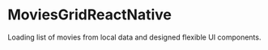 # MoviesGridReactNative
Loading list of movies from local data and designed flexible UI components.
